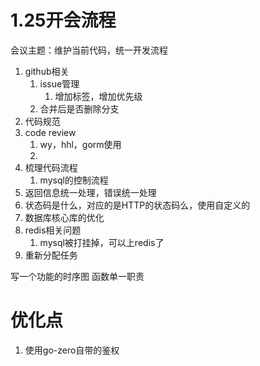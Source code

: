 # 1.25开会流程
会议主题：维护当前代码，统一开发流程


1. github相关
   1. issue管理   
      1. 增加标签，增加优先级
   2. 合并后是否删除分支
2. 代码规范
3. code review
   1. wy，hhl，gorm使用
   2. 
4. 梳理代码流程
   1. mysql的控制流程
5. 返回信息统一处理，错误统一处理
6. 状态码是什么，对应的是HTTP的状态码么，使用自定义的
7. 数据库核心库的优化
8. redis相关问题
   1. mysql被打挂掉，可以上redis了
9. 重新分配任务

写一个功能的时序图
函数单一职责






# 优化点
1. 使用go-zero自带的鉴权